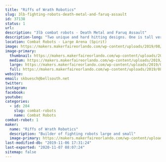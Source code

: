 ```yaml
---
title: "Riffs of Wrath Robotics"
slug: 3lb-fighting-robots-death-metal-and-faruq-assault
id: 37138
status: 1
url: 
description: "3lb combat robots - Death Metal and Faruq Assault"
description-long: "Two unique and hard hitting designs. One is tall vertical spinner with a 12\" diameter blade and the second bot a weapon which has 2/3 of the total mass spinning."
location: Combat Robots - Large Arena (Spirit)
image: https://makers.makerfaireorlando.com/wp-content/uploads/2019/08/death_metal_pic2-1-929x1024.jpg
image-primary:
  thumbnail: https://makers.makerfaireorlando.com/wp-content/uploads/2019/08/death_metal_pic2-1-150x150.jpg
  medium: https://makers.makerfaireorlando.com/wp-content/uploads/2019/08/death_metal_pic2-1-272x300.jpg
  large: https://makers.makerfaireorlando.com/wp-content/uploads/2019/08/death_metal_pic2-1-929x1024.jpg
  full: https://makers.makerfaireorlando.com/wp-content/uploads/2019/08/death_metal_pic2-1.jpg
website: 
email: skbuesch@bellsouth.net
twitter: 
instagram: 
facebook: 
youtube: 
categories:
  - id: 284
    slug: combat-robots
    name: Combat Robots
combat-robot: 1
maker:
  name: "Riffs of Wrath Robotics"
  description: "Builder of fighting robots large and small"
  image-primary: https://makers.makerfaireorlando.com/wp-content/uploads/2019/08/death_metal_pic2-929x1024.jpg
last-modified-db: "2019-11-06 17:31:24"
last-exported: "2020-11-07 08:07:24"
sitemap: false
---
```

